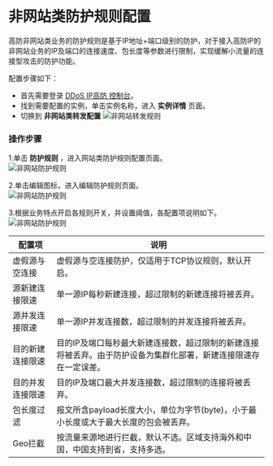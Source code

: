 # 非网站类防护规则配置
高防非网站类业务的防护规则是基于IP地址+端口级别的防护，对于接入高防IP的非网站业务的IP及端口的连接速度、包长度等参数进行限制，实现缓解小流量的连接型攻击的防护功能。

配置步骤如下：

- 首先需要登录 [DDoS IP高防 控制台](https://ip-anti-console.jdcloud.com/instancelist)。
- 找到需要配置的实例，单击实例名称，进入 **实例详情** 页面。
- 切换到 **非网站类转发配置** 
    ![非网站转发规则](../../../../../image/Advanced%20Anti-DDoS/net-service-protection-rule-03.png)

### 操作步骤

1.单击 **防护规则** ，进入网站类防护规则配置页面。</br>
    ![非网站防护规则](../../../../../image/Advanced%20Anti-DDoS/net-service-protection-rule-02.png)
    
2.单击编辑图标，进入编辑防护规则页面。</br>
    ![非网站防护规则](../../../../../image/Advanced%20Anti-DDoS/net-service-protection-rule-04.png)    
    
3.根据业务特点开启各规则开关，并设置阈值，各配置项说明如下。</br>
    ![非网站防护规则](../../../../../image/Advanced%20Anti-DDoS/net-service-protection-rule-05.png)    

|配置项             |说明 |
|----------------------|---------------|
|虚假源与空连接          |虚假源与空连接防护，仅适用于TCP协议规则，默认开启。|
|源新建连接限速          |单一源IP每秒新建连接，超过限制的新建连接将被丢弃。|
|源并发连接限速          |单一源IP并发连接数，超过限制的并发连接将被丢弃。|
|目的新建连接限速        |目的IP及端口每秒最大新建连接数，超过限制的新建连接将被丢弃。由于防护设备为集群化部署，新建连接限速存在一定误差。|
|目的并发连接限速        |目的IP及端口最大并发连接数，超过限制的连接将被丢弃。|
|包长度过滤              |报文所含payload长度大小，单位为字节(byte)，小于最小长度或大于最大长度的包会被丢弃。|
|Geo拦截                 |按流量来源地进行拦截，默认不选。区域支持海外和中国，中国支持到省，支持多选。|
